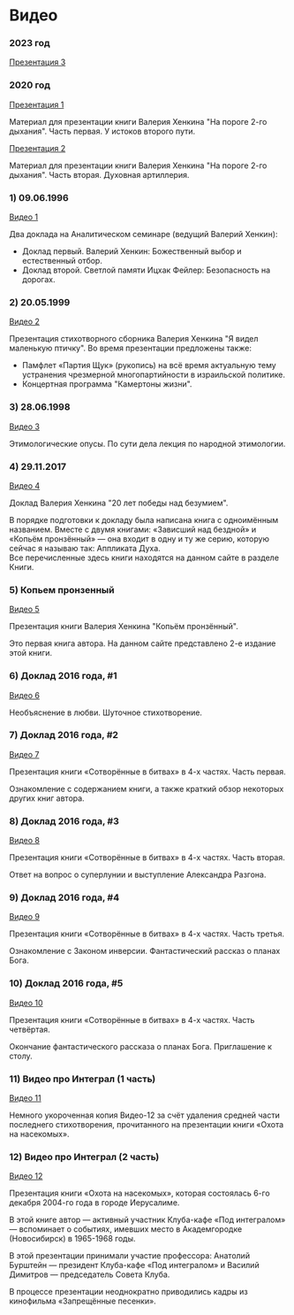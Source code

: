 # Видео

### 2023 год

[Презентация 3](https://youtu.be/ck_owEj1xcQ)

### 2020 год

[Презентация 1](https://youtu.be/p0auqkE_koU)

Материал для презентации книги  Валерия  Хенкина  "На пороге  2-го дыхания".  Часть первая.  У истоков второго пути.

[Презентация 2](https://youtu.be/dg3pVQNmfxI)

Материал для презентации книги  Валерия  Хенкина  "На пороге  2-го дыхания".  Часть вторая.  Духовная артиллерия.


### 1) 09.06.1996

[Видео 1](https://youtu.be/Z6YrR_lMRko)

Два доклада на  Аналитическом  семинаре  (ведущий  Валерий  Хенкин):
 - Доклад первый.  Валерий  Хенкин:  Божественный выбор и естественный отбор.
 - Доклад второй.  Светлой памяти  Ицхак  Фейлер:  Безопасность на дорогах.  

### 2) 20.05.1999

[Видео 2](https://youtu.be/YlnF9d5PiT0)

Презентация стихотворного сборника Валерия Хенкина  "Я видел маленькую птичку". Во время презентации предложены также:
 - Памфлет  «Партия  Щук» (рукопись) на всё время актуальную тему устранения чрезмерной многопартийности в израильской политике.
 - Концертная программа  "Камертоны жизни".
 
### 3)  28.06.1998

[Видео 3](https://youtu.be/g6TW4rj5hVQ)

Этимологические опусы. По сути дела лекция по народной этимологии.
 
### 4) 29.11.2017

[Видео 4](https://youtu.be/Nirzyhiz8t0)

Доклад Валерия  Хенкина "20 лет победы над безумием".  

В порядке подготовки к докладу была написана книга с одноимённым названием.
Вместе с двумя книгами: «Зависший над бездной» и «Копьём пронзённый» — она входит 
в одну и ту же серию, которую сейчас я называю так:  Аппликата  Духа.  
Все перечисленные здесь книги находятся на данном сайте в разделе Книги.
 
### 5) Копьем пронзенный

[Видео 5](https://youtu.be/1oBGW9_kQfI)

Презентация книги  Валерия  Хенкина  "Копьём пронзённый". 

Это первая книга автора.  На данном сайте представлено 2-е издание этой книги.

### 6) Доклад 2016 года, #1

[Видео 6](https://youtu.be/MB64YbdBNvs)

Необъяснение в любви. Шуточное стихотворение.

### 7) Доклад 2016 года, #2

[Видео 7](https://youtu.be/gY0ob3bcHXk)

Презентация книги  «Сотворённые в битвах» в 4-х  частях. Часть первая.  

Ознакомление с содержанием книги, а также краткий обзор некоторых других книг автора.

### 8) Доклад 2016 года, #3

[Видео 8](https://youtu.be/JPsfH-4hME0)

Презентация книги  «Сотворённые в битвах» в  4-х  частях. Часть вторая.  

Ответ на вопрос о суперлунии и выступление  Александра  Разгона.

### 9) Доклад 2016 года, #4

[Видео 9](https://youtu.be/mKbxL54OZHY)

 Презентация книги  «Сотворённые в битвах» в  4-х  частях. Часть третья.  
 
 Ознакомление с Законом инверсии.  Фантастический рассказ о планах  Бога.

### 10) Доклад 2016 года, #5

[Видео 10](https://youtu.be/feqeYStdz6Y)

Презентация книги  «Сотворённые в битвах» в  4-х частях. Часть четвёртая.  

Окончание фантастического рассказа о планах  Бога.  Приглашение к столу.

### 11) Видео про Интеграл (1 часть)

[Видео 11](https://youtu.be/00ApkA2Lwgs)

Немного укороченная копия  Видео-12 за счёт удаления 
средней части последнего стихотворения, 
прочитанного на презентации книги «Охота на насекомых».

### 12) Видео про Интеграл (2 часть)

[Видео 12](https://youtu.be/r6N2Le2-DvM)

Презентация книги  «Охота на насекомых», которая состоялась 6-го декабря  2004-го года в городе  Иерусалиме.

В этой книге автор — активный участник  Клуба-кафе  «Под интегралом» —  вспоминает о событиях, имевших место в  Академгородке (Новосибирск) в  1965-1968 годы.

В этой презентации принимали участие профессора:  Анатолий  Бурштейн — президент  Клуба-кафе  «Под интегралом»  и  Василий  Димитров —  председатель  Совета  Клуба.  

В  процессе презентации неоднократно приводились  кадры из кинофильма  «Запрещённые песенки».


